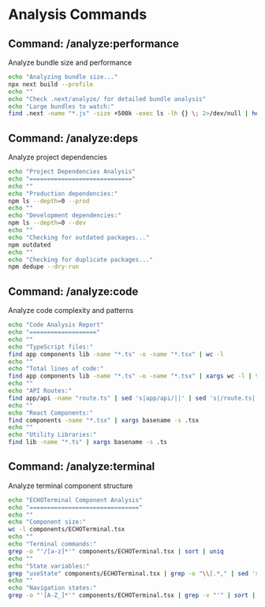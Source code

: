 # Analysis Commands

## Command: /analyze:performance
Analyze bundle size and performance

```bash
echo "Analyzing bundle size..."
npx next build --profile
echo ""
echo "Check .next/analyze/ for detailed bundle analysis"
echo "Large bundles to watch:"
find .next -name "*.js" -size +500k -exec ls -lh {} \; 2>/dev/null | head -10
```

## Command: /analyze:deps
Analyze project dependencies

```bash
echo "Project Dependencies Analysis"
echo "============================="
echo ""
echo "Production dependencies:"
npm ls --depth=0 --prod
echo ""
echo "Development dependencies:"
npm ls --depth=0 --dev
echo ""
echo "Checking for outdated packages..."
npm outdated
echo ""
echo "Checking for duplicate packages..."
npm dedupe --dry-run
```

## Command: /analyze:code
Analyze code complexity and patterns

```bash
echo "Code Analysis Report"
echo "==================="
echo ""
echo "TypeScript files:"
find app components lib -name "*.ts" -o -name "*.tsx" | wc -l
echo ""
echo "Total lines of code:"
find app components lib -name "*.ts" -o -name "*.tsx" | xargs wc -l | tail -1
echo ""
echo "API Routes:"
find app/api -name "route.ts" | sed 's|app/api/||' | sed 's|/route.ts||'
echo ""
echo "React Components:"
find components -name "*.tsx" | xargs basename -s .tsx
echo ""
echo "Utility Libraries:"
find lib -name "*.ts" | xargs basename -s .ts
```

## Command: /analyze:terminal
Analyze terminal component structure

```bash
echo "ECHOTerminal Component Analysis"
echo "==============================="
echo ""
echo "Component size:"
wc -l components/ECHOTerminal.tsx
echo ""
echo "Terminal commands:"
grep -o "'/[a-z]*'" components/ECHOTerminal.tsx | sort | uniq
echo ""
echo "State variables:"
grep "useState" components/ECHOTerminal.tsx | grep -o "\\[.*," | sed 's/\[//' | sed 's/,//'
echo ""
echo "Navigation states:"
grep -o "'[A-Z_]*'" components/ECHOTerminal.tsx | grep -v "'" | sort | uniq | head -20
```